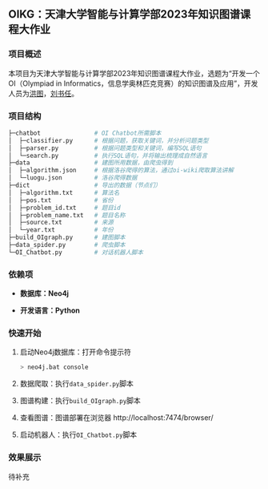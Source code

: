 ## OIKG：天津大学智能与计算学部2023年知识图谱课程大作业

### 项目概述

本项目为天津大学智能与计算学部2023年知识图谱课程大作业，选题为“开发一个OI（Olympiad in Informatics，信息学奥林匹克竞赛）的知识图谱及应用”，开发人员为[洪图](https://github.com/DatoHilton/)，[刘书任](https://github.com/Haoxi2002/)。

### 项目结构

```bash
├─chatbot               # OI Chatbot所需脚本
│  ├─classifier.py      # 根据问题，获取关键词，并分析问题类型
│  ├─parser.py          # 根据问题类型和关键词，编写SQL语句
│  └─search.py          # 执行SQL语句，并将输出梳理成自然语言
├─data                  # 建图所用数据，由爬虫得到
│  ├─algorithm.json     # 根据洛谷爬得的算法，通过oi-wiki爬取算法讲解
│  └─luogu.json         # 洛谷爬得数据
├─dict                  # 导出的数据（节点们）
│  ├─algorithm.txt      # 算法名
│  ├─pos.txt            # 省份
│  ├─problem_id.txt     # 题目id
│  ├─problem_name.txt   # 题目名称
│  ├─source.txt         # 来源
│  └─year.txt           # 年份
├─build_OIgraph.py      # 建图脚本
├─data_spider.py        # 爬虫脚本
└─OI_Chatbot.py         # 对话机器人脚本
```

### 依赖项

- **数据库：Neo4j**

- **开发语言：Python**

### 快速开始

1. 启动Neo4j数据库：打开命令提示符

    ```bash
    > neo4j.bat console
    ```

2. 数据爬取：执行`data_spider.py`脚本

3. 图谱构建：执行`build_OIgraph.py`脚本

4. 查看图谱：图谱部署在浏览器 http://localhost:7474/browser/

5. 启动机器人：执行`OI_Chatbot.py`脚本

### 效果展示

待补充